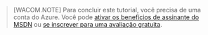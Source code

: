 
> [WACOM.NOTE]
> Para concluir este tutorial, você precisa de uma conta do Azure. Você pode <a href="/pt-br/pricing/member-offers/msdn-benefits-details/" target="_blank">ativar os benefícios de assinante do MSDN</a> ou <a href="/pt-br/pricing/free-trial/" target="_blank">se inscrever para uma avaliação gratuita</a>.

